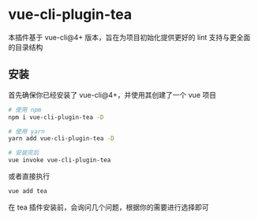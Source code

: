 # vue-cli-plugin-tea

本插件基于 vue-cli@4+ 版本，旨在为项目初始化提供更好的 lint 支持与更全面的目录结构

## 安装

首先确保你已经安装了 vue-cli@4+，并使用其创建了一个 vue 项目

```sh
# 使用 npm
npm i vue-cli-plugin-tea -D

# 使用 yarn
yarn add vue-cli-plugin-tea -D

# 安装完后
vue invoke vue-cli-plugin-tea
```

或者直接执行

```sh
vue add tea
```

在 tea 插件安装前，会询问几个问题，根据你的需要进行选择即可
